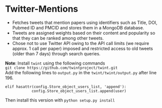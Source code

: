 # Twitter-Mentions
- Fetches tweets that mention papers using identifiers such as Title, DOI, Pubmed ID and PMCID and stores them in a MongoDB database.
- Tweets are assigned weights based on their content and popularity so that they can be ranked among other tweets.
- Chose not to use Twitter API owing to the API call limits (we require approx. 1 call per paper) imposed and 
restricted access to old tweets (older than 7 days) through search queries.

**Note**: Install `twint` using the following commands  
`git clone https://github.com/twintproject/twint.git`  
Add the following lines to `output.py` in the `twint/twint/output.py` after line 196.
```
elif hasattr(config.Store_object_users_list, 'append'):
            config.Store_object_users_list.append(user)
```
Then install this version with `python setup.py install`
